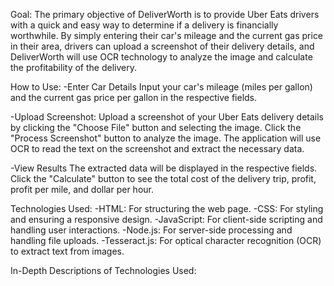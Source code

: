 Goal:
The primary objective of DeliverWorth is to provide Uber Eats drivers with a quick and easy way to determine if a delivery is financially worthwhile. By simply entering their car's mileage and the current gas price in their area, drivers can upload a screenshot of their delivery details, and DeliverWorth will use OCR technology to analyze the image and calculate the profitability of the delivery.

How to Use:
-Enter Car Details
  Input your car's mileage (miles per gallon) and the current gas price per gallon in the respective fields.

-Upload Screenshot:
  Upload a screenshot of your Uber Eats delivery details by clicking the "Choose File" button and selecting the image.
  Click the "Process Screenshot" button to analyze the image. The application will use OCR to read the text on the screenshot and extract the necessary data.

-View Results
  The extracted data will be displayed in the respective fields.
  Click the "Calculate" button to see the total cost of the delivery trip, profit, profit per mile, and dollar per hour.

Technologies Used:
-HTML: For structuring the web page.
-CSS: For styling and ensuring a responsive design.
-JavaScript: For client-side scripting and handling user interactions.
-Node.js: For server-side processing and handling file uploads.
-Tesseract.js: For optical character recognition (OCR) to extract text from images.

In-Depth Descriptions of Technologies Used:


